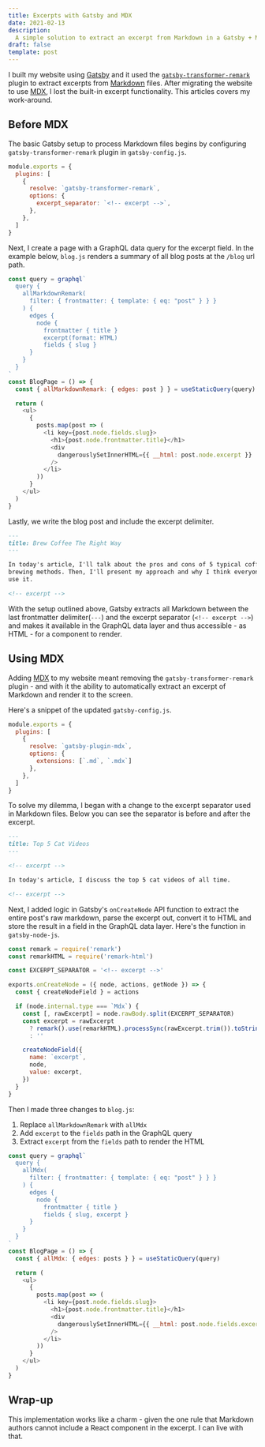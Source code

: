 ```yaml
---
title: Excerpts with Gatsby and MDX
date: 2021-02-13
description:
  A simple solution to extract an excerpt from Markdown in a Gatsby + MDX site.
draft: false
template: post
---
```


<!-- intro -->

I built my website using [Gatsby]() and it used the
[`gatsby-transformer-remark`]() plugin to extract excerpts from [Markdown]()
files. After migrating the website to use [MDX](), I lost the built-in excerpt
functionality. This articles covers my work-around.

<!-- intro -->

## Before MDX

The basic Gatsby setup to process Markdown files begins by configuring
`gatsby-transformer-remark` plugin in `gatsby-config.js`.

```javascript:title=gatsby-config.js
module.exports = {
  plugins: [
    {
      resolve: `gatsby-transformer-remark`,
      options: {
        excerpt_separator: `<!-- excerpt -->`,
      },
    },
  ]
}
```

Next, I create a page with a GraphQL data query for the excerpt field. In the
example below, `blog.js` renders a summary of all blog posts at the `/blog` url
path.

```javascript:title=pages/blog.js
const query = graphql`
  query {
    allMarkdownRemark(
      filter: { frontmatter: { template: { eq: "post" } } }
    ) {
      edges {
        node {
          frontmatter { title }
          excerpt(format: HTML)
          fields { slug }
      }
    }
  }
`
const BlogPage = () => {
  const { allMarkdownRemark: { edges: post } } = useStaticQuery(query)

  return (
    <ul>
      {
        posts.map(post => (
          <li key={post.node.fields.slug}>
            <h1>{post.node.frontmatter.title}</h1>
            <div
              dangerouslySetInnerHTML={{ __html: post.node.excerpt }}
            />
          </li>
        ))
      }
    </ul>
  )
}
```

Lastly, we write the blog post and include the excerpt delimiter.

```markdown:title=content/brew-coffee-the-right-way.md
---
title: Brew Coffee The Right Way
---

In today's article, I'll talk about the pros and cons of 5 typical coffee
brewing methods. Then, I'll present my approach and why I think everyone should
use it.

<!-- excerpt -->
```

With the setup outlined above, Gatsby extracts all Markdown between the last
frontmatter delimiter(`---`) and the excerpt separator (`<!-- excerpt -->`) and
makes it available in the GraphQL data layer and thus accessible - as HTML - for
a component to render.

## Using MDX

Adding [MDX](https://mdxjs.com) to my website meant removing the
`gatsby-transformer-remark` plugin - and with it the ability to automatically
extract an excerpt of Markdown and render it to the screen.

Here's a snippet of the updated `gatsby-config.js`.

```javascript:title=gatsby-config.js
module.exports = {
  plugins: [
    {
      resolve: `gatsby-plugin-mdx`,
      options: {
        extensions: [`.md`, `.mdx`]
      },
    },
  ]
}
```

To solve my dilemma, I began with a change to the excerpt separator used in
Markdown files. Below you can see the separator is before and after the excerpt.

```markdown:title=content/top-5-cat-vids.md
---
title: Top 5 Cat Videos
---

<!-- excerpt -->

In today's article, I discuss the top 5 cat videos of all time.

<!-- excerpt -->
```

Next, I added logic in Gatsby's `onCreateNode` API function to extract the
entire post's raw markdown, parse the excerpt out, convert it to HTML and store
the result in a field in the GraphQL data layer. Here's the function in
`gatsby-node-js`.

```javascript:title=gatsby-node.js
const remark = require('remark')
const remarkHTML = require('remark-html')

const EXCERPT_SEPARATOR = '<!-- excerpt -->'

exports.onCreateNode = ({ node, actions, getNode }) => {
  const { createNodeField } = actions

  if (node.internal.type === `Mdx`) {
    const [, rawExcerpt] = node.rawBody.split(EXCERPT_SEPARATOR)
    const excerpt = rawExcerpt
      ? remark().use(remarkHTML).processSync(rawExcerpt.trim()).toString()
      : ''

    createNodeField({
      name: `excerpt`,
      node,
      value: excerpt,
    })
  }
}
```

Then I made three changes to `blog.js`:

1. Replace `allMarkdownRemark` with `allMdx`
1. Add `excerpt` to the `fields` path in the GraphQL query
1. Extract `excerpt` from the `fields` path to render the HTML

```javascript:title=pages/blog.js
const query = graphql`
  query {
    allMdx(
      filter: { frontmatter: { template: { eq: "post" } } }
    ) {
      edges {
        node {
          frontmatter { title }
          fields { slug, excerpt }
      }
    }
  }
`
const BlogPage = () => {
  const { allMdx: { edges: posts } } = useStaticQuery(query)

  return (
    <ul>
      {
        posts.map(post => (
          <li key={post.node.fields.slug}>
            <h1>{post.node.frontmatter.title}</h1>
            <div
              dangerouslySetInnerHTML={{ __html: post.node.fields.excerpt }}
            />
          </li>
        ))
      }
    </ul>
  )
}
```

## Wrap-up

This implementation works like a charm - given the one rule that Markdown
authors cannot include a React component in the excerpt. I can live with that.
